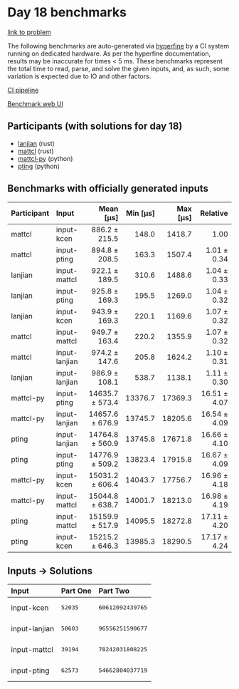 # Day 18 benchmarks

[link to problem](https://adventofcode.com/2023/day/18)

The following benchmarks are auto-generated via
[hyperfine](https://github.com/sharkdp/hyperfine) by a CI system running on
dedicated hardware. As per the hyperfine documentation, results may be
inaccurate for times < 5 ms. These benchmarks represent the total time to read,
parse, and solve the given inputs, and, as such, some variation is expected due
to IO and other factors.

[CI pipeline](http://ci.papercode.net:8080/teams/main/pipelines/aoc2023)

[Benchmark web UI](https://aoc.ancalagon.black)


## Participants (with solutions for day 18)

- [lanjian](https://github.com/lanjian/aoc-2023) (rust)
- [mattcl](https://github.com/mattcl/aoc2023) (rust)
- [mattcl-py](https://github.com/mattcl/aoc2023-py) (python)
- [pting](https://github.com/pting/aoc2023) (python)


## Benchmarks with officially generated inputs

| Participant | Input | Mean [µs] | Min [µs] | Max [µs] | Relative |
|:---|:---|---:|---:|---:|---:|
| mattcl | input-kcen | 886.2 ± 215.5 | 148.0 | 1418.7 | 1.00 |
| mattcl | input-pting | 894.8 ± 208.5 | 163.3 | 1507.4 | 1.01 ± 0.34 |
| lanjian | input-mattcl | 922.1 ± 189.5 | 310.6 | 1488.6 | 1.04 ± 0.33 |
| lanjian | input-pting | 925.8 ± 169.3 | 195.5 | 1269.0 | 1.04 ± 0.32 |
| lanjian | input-kcen | 943.9 ± 169.3 | 220.1 | 1169.6 | 1.07 ± 0.32 |
| mattcl | input-mattcl | 949.7 ± 163.4 | 220.2 | 1355.9 | 1.07 ± 0.32 |
| mattcl | input-lanjian | 974.2 ± 147.6 | 205.8 | 1624.2 | 1.10 ± 0.31 |
| lanjian | input-lanjian | 986.9 ± 108.1 | 538.7 | 1138.1 | 1.11 ± 0.30 |
| mattcl-py | input-pting | 14635.7 ± 573.4 | 13376.7 | 17369.3 | 16.51 ± 4.07 |
| mattcl-py | input-lanjian | 14657.6 ± 676.9 | 13745.7 | 18205.6 | 16.54 ± 4.09 |
| pting | input-lanjian | 14764.8 ± 560.9 | 13745.8 | 17671.8 | 16.66 ± 4.10 |
| pting | input-pting | 14776.9 ± 509.2 | 13823.4 | 17915.8 | 16.67 ± 4.09 |
| mattcl-py | input-kcen | 15031.2 ± 606.4 | 14043.7 | 17756.7 | 16.96 ± 4.18 |
| mattcl-py | input-mattcl | 15044.8 ± 638.7 | 14001.7 | 18213.0 | 16.98 ± 4.19 |
| pting | input-mattcl | 15159.9 ± 517.9 | 14095.5 | 18272.8 | 17.11 ± 4.20 |
| pting | input-kcen | 15215.2 ± 646.3 | 13985.3 | 18290.5 | 17.17 ± 4.24 |


## Inputs -> Solutions

| Input | Part One | Part Two |
|:---|:---|:---|
|input-kcen|<pre>52035</pre>|<pre>60612092439765</pre>|
|input-lanjian|<pre>50603</pre>|<pre>96556251590677</pre>|
|input-mattcl|<pre>39194</pre>|<pre>78242031808225</pre>|
|input-pting|<pre>62573</pre>|<pre>54662804037719</pre>|